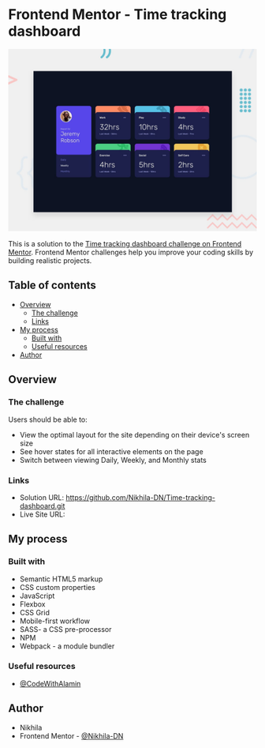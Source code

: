# Frontend Mentor - Time tracking dashboard

![Design preview for the Time tracking dashboard coding challenge](./design/desktop-preview.jpg)

This is a solution to the [Time tracking dashboard challenge on Frontend Mentor](https://www.frontendmentor.io/challenges/time-tracking-dashboard-UIQ7167Jw). Frontend Mentor challenges help you improve your coding skills by building realistic projects. 

## Table of contents

- [Overview](#overview)
  - [The challenge](#the-challenge)
  - [Links](#links)
- [My process](#my-process)
  - [Built with](#built-with)
  - [Useful resources](#useful-resources)
- [Author](#author)


## Overview

### The challenge

Users should be able to:

- View the optimal layout for the site depending on their device's screen size
- See hover states for all interactive elements on the page
- Switch between viewing Daily, Weekly, and Monthly stats

### Links

- Solution URL: https://github.com/Nikhila-DN/Time-tracking-dashboard.git
- Live Site URL: 

## My process

### Built with

- Semantic HTML5 markup
- CSS custom properties
- JavaScript
- Flexbox
- CSS Grid
- Mobile-first workflow
- SASS- a CSS pre-processor
- NPM
- Webpack - a module bundler


### Useful resources

- [@CodeWithAlamin]([https://www.frontendmentor.io/profile/Nikhila-DN])

## Author

- Nikhila
- Frontend Mentor - [@Nikhila-DN]([https://www.frontendmentor.io/profile/Nikhila-DN])

